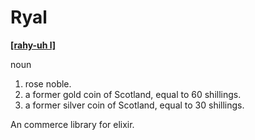 # Ryal

[**[rahy-uh l]**](http://www.dictionary.com/browse/ryal)

noun

1. rose noble.
2. a former gold coin of Scotland, equal to 60 shillings.
3. a former silver coin of Scotland, equal to 30 shillings.

An commerce library for elixir.
